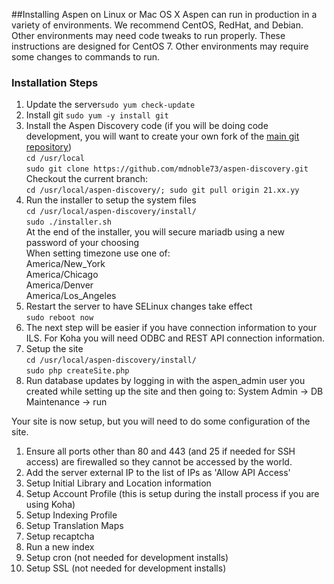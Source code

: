 ##Installing Aspen on Linux or Mac OS X
Aspen can run in production in a variety of environments.  We recommend CentOS, RedHat, and Debian.  Other environments may need code tweaks to run properly. 
These instructions are designed for CentOS 7.  Other environments may require some changes to commands to run. 

### Installation Steps
1. Update the server`sudo yum check-update`
1. Install git `sudo yum -y install git` 
1. Install the Aspen Discovery code (if you will be doing code development, you will want to create your own fork of the [main git repository](https://github.com/mdnoble73/aspen-discovery))   
   `cd /usr/local`  
   `sudo git clone https://github.com/mdnoble73/aspen-discovery.git`  
   Checkout the current branch:  
   `cd /usr/local/aspen-discovery/; sudo git pull origin 21.xx.yy`  
1. Run the installer to setup the system files  
   `cd /usr/local/aspen-discovery/install/`  
   `sudo ./installer.sh`  
   At the end of the installer, you will secure mariadb using a new password of your choosing  
   When setting timezone use one of:  
     America/New_York  
     America/Chicago  
     America/Denver  
     America/Los_Angeles  
1. Restart the server to have SELinux changes take effect  
   `sudo reboot now`
1. The next step will be easier if you have connection information to your ILS. For Koha you will need ODBC and REST API connection information. 
1. Setup the site  
   `cd /usr/local/aspen-discovery/install/`  
   `sudo php createSite.php`
1. Run database updates by logging in with the aspen_admin user you created while setting up the site and then going to:
   System Admin -> DB Maintenance -> run

Your site is now setup, but you will need to do some configuration of the site.
1. Ensure all ports other than 80 and 443 (and 25 if needed for SSH access) are firewalled so they cannot be accessed by the world. 
1. Add the server external IP to the list of IPs as 'Allow API Access'
1. Setup Initial Library and Location information
1. Setup Account Profile (this is setup during the install process if you are using Koha)
1. Setup Indexing Profile
1. Setup Translation Maps
1. Setup recaptcha
1. Run a new index
1. Setup cron (not needed for development installs) 
1. Setup SSL (not needed for development installs)

